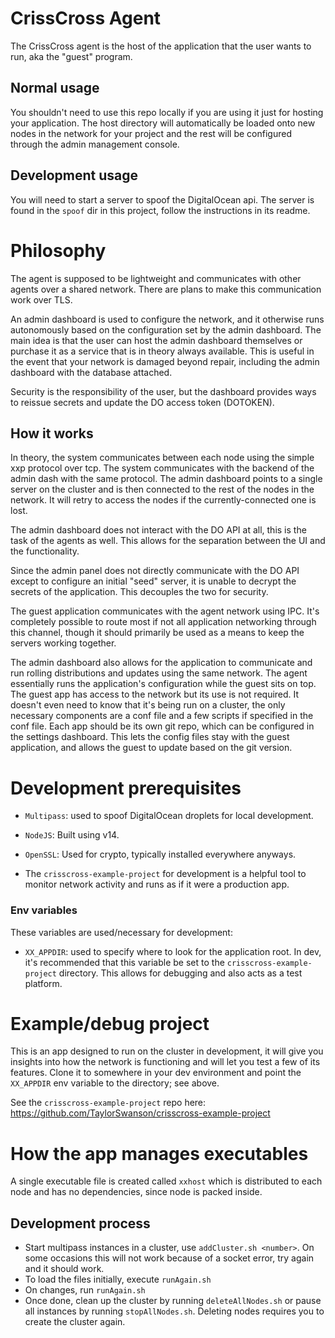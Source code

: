 # CrissCross Agent
The CrissCross agent is the host of the application that the user wants to run,
aka the "guest" program.

## Normal usage
You shouldn't need to use this repo locally if you are using it just for hosting
your application. The host directory will automatically be loaded onto new nodes
in the network for your project and the rest will be configured through the
admin management console.

## Development usage
You will need to start a server to spoof the DigitalOcean api. The server is
found in the `spoof` dir in this project, follow the instructions in its readme.


# Philosophy
The agent is supposed to be lightweight and communicates with other agents over
a shared network. There are plans to make this communication work over TLS.

An admin dashboard is used to configure the network, and it otherwise runs
autonomously based on the configuration set by the admin dashboard. The main
idea is that the user can host the admin dashboard themselves or purchase it as
a service that is in theory always available. This is useful in the event that
your network is damaged beyond repair, including the admin dashboard with the
database attached.

Security is the responsibility of the user, but the dashboard provides ways to
reissue secrets and update the DO access token (DOTOKEN).

## How it works
In theory, the system communicates between each node using the simple xxp
protocol over tcp. The system communicates with the backend of the admin dash
with the same protocol. The admin dashboard points to a single server on the
cluster and is then connected to the rest of the nodes in the network. It will
retry to access the nodes if the currently-connected one is lost.

The admin dashboard does not interact with the DO API at all, this is the task
of the agents as well. This allows for the separation between the UI and the
functionality.

Since the admin panel does not directly communicate with the DO API except to
configure an initial "seed" server, it is unable to decrypt the secrets of the
application. This decouples the two for security.

The guest application communicates with the agent network using IPC. It's
completely possible to route most if not all application networking through this
channel, though it should primarily be used as a means to keep the servers
working together.

The admin dashboard also allows for the application to communicate and run
rolling distributions and updates using the same network. The agent essentially
runs the application's configuration while the guest sits on top. The guest app
has access to the network but its use is not required. It doesn't even need to
know that it's being run on a cluster, the only necessary components are a conf
file and a few scripts if specified in the conf file. Each app should be its own
git repo, which can be configured in the settings dashboard. This lets the
config files stay with the guest application, and allows the guest to update
based on the git version.

# Development prerequisites

* `Multipass`: used to spoof DigitalOcean droplets for local development.
* `NodeJS`: Built using v14.
* `OpenSSL`: Used for crypto, typically installed everywhere anyways.

* The `crisscross-example-project` for development is a helpful tool to monitor
network activity and runs as if it were a production app.

### Env variables
These variables are used/necessary for development:

* `XX_APPDIR`: used to specify where to look for the application root. In dev,
it's recommended that this variable be set to the `crisscross-example-project`
directory. This allows for debugging and also acts as a test platform.

# Example/debug project
This is an app designed to run on the cluster in development, it will give you
insights into how the network is functioning and will let you test a few of its
features. Clone it to somewhere in your dev environment and point the
`XX_APPDIR` env variable to the directory; see above.

See the `crisscross-example-project` repo here:
https://github.com/TaylorSwanson/crisscross-example-project

# How the app manages executables
A single executable file is created called `xxhost` which is distributed to each
node and has no dependencies, since node is packed inside.

## Development process
- Start multipass instances in a cluster, use `addCluster.sh <number>`. On
some occasions this will not work because of a socket error, try again and it
should work.
- To load the files initially, execute `runAgain.sh`
- On changes, run `runAgain.sh`
- Once done, clean up the cluster by running `deleteAllNodes.sh` or pause all
instances by running `stopAllNodes.sh`. Deleting nodes requires you to create
the cluster again.
